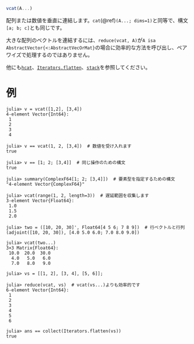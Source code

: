 ```julia
vcat(A...)
```

配列または数値を垂直に連結します。`cat`(@ref)`(A...; dims=1)`と同等で、構文`[a; b; c]`とも同じです。

大きな配列のベクトルを連結するには、`reduce(vcat, A)`が`A isa AbstractVector{<:AbstractVecOrMat}`の場合に効率的な方法を呼び出し、ペアワイズで処理するのではありません。

他にも[`hcat`](@ref)、[`Iterators.flatten`](@ref)、[`stack`](@ref)を参照してください。

# 例

```jldoctest
julia> v = vcat([1,2], [3,4])
4-element Vector{Int64}:
 1
 2
 3
 4

julia> v == vcat(1, 2, [3,4])  # 数値を受け入れます
true

julia> v == [1; 2; [3,4]]  # 同じ操作のための構文
true

julia> summary(ComplexF64[1; 2; [3,4]])  # 要素型を指定するための構文
"4-element Vector{ComplexF64}"

julia> vcat(range(1, 2, length=3))  # 遅延範囲を収集します
3-element Vector{Float64}:
 1.0
 1.5
 2.0

julia> two = ([10, 20, 30]', Float64[4 5 6; 7 8 9])  # 行ベクトルと行列
(adjoint([10, 20, 30]), [4.0 5.0 6.0; 7.0 8.0 9.0])

julia> vcat(two...)
3×3 Matrix{Float64}:
 10.0  20.0  30.0
  4.0   5.0   6.0
  7.0   8.0   9.0

julia> vs = [[1, 2], [3, 4], [5, 6]];

julia> reduce(vcat, vs)  # vcat(vs...)よりも効率的です
6-element Vector{Int64}:
 1
 2
 3
 4
 5
 6

julia> ans == collect(Iterators.flatten(vs))
true
```
